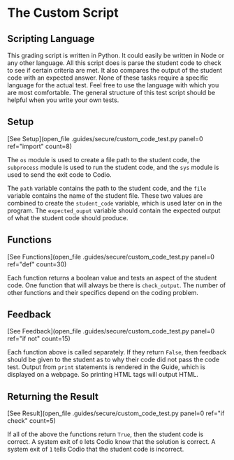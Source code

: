 # The Custom Script

## Scripting Language
This grading script is written in Python. It could easily be written in Node or any other language. All this script does is parse the student code to check to see if certain criteria are met. It also compares the output of the student code with an expected answer. None of these tasks require a specific language for the actual test. Feel free to use the language with which you are most comfortable. The general structure of this test script should be helpful when you write your own tests.

## Setup

[See Setup](open_file .guides/secure/custom_code_test.py panel=0 ref="import" count=8)

The `os` module is used to create a file path to the student code, the `subprocess` module is used to run the student code, and the `sys` module is used to send the exit code to Codio.

The `path` variable contains the path to the student code, and the `file` variable contains the name of the student file. These two values are combined to create the `student_code` variable, which is used later on in the program. The `expected_ouput` variable should contain the expected output of what the student code should produce.

## Functions

[See Functions](open_file .guides/secure/custom_code_test.py panel=0 ref="def" count=30)

Each function returns a boolean value and tests an aspect of the student code. One function that will always be there is `check_output`. The number of other functions and their specifics depend on the coding problem.

## Feedback

[See Feedback](open_file .guides/secure/custom_code_test.py panel=0 ref="if not" count=15)

Each function above is called separately. If they return `False`, then feedback should be given to the student as to why their code did not pass the code test. Output from `print` statements is rendered in the Guide, which is displayed on a webpage. So printing HTML tags will output HTML.

## Returning the Result

[See Result](open_file .guides/secure/custom_code_test.py panel=0 ref="if check" count=5)

If all of the above the functions return `True`, then the student code is correct. A system exit of `0` lets Codio know that the solution is correct. A system exit of `1` tells Codio that the student code is incorrect.